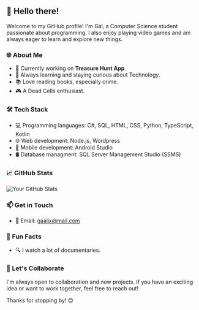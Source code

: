 ## 👋 Hello there!

Welcome to my GitHub profile! I'm Gal, a Computer Science student passionate about programming. I also enjoy playing video games and am always eager to learn and explore new things.

### 🌐 About Me

- 🚀 Currently working on **Treasure Hunt App**.
- 🌱 Always learning and staying curious about Technology.
- 📚 Love reading books, especially crime.
- 🎮 A Dead Cells enthusiast.

### 🛠️ Tech Stack

- 💻 Programming languages: C#, SQL, HTML, CSS, Python, TypeScript, Kotlin
- 🌐 Web development: Node.js, Wordpress
- 📱 Mobile development: Android Studio
- 🛢️ Database managment: SQL Server Management Studio (SSMS)
### 📈 GitHub Stats

![Your GitHub Stats](https://github-readme-stats.vercel.app/api?username=Gaalix&show_icons=true&count_private=true&hide=contribs,prs&theme=radical)

### 📫 Get in Touch

- 📧 Email: gaalix@mail.com

### 🌟 Fun Facts

- 🔍 I watch a lot of documentaries.

### 🤝 Let's Collaborate

I'm always open to collaboration and new projects. If you have an exciting idea or want to work together, feel free to reach out!

Thanks for stopping by! 😊


  

<!---
Gaalix/Gaalix is a ✨ special ✨ repository because its `README.md` (this file) appears on your GitHub profile.
You can click the Preview link to take a look at your changes.
--->
